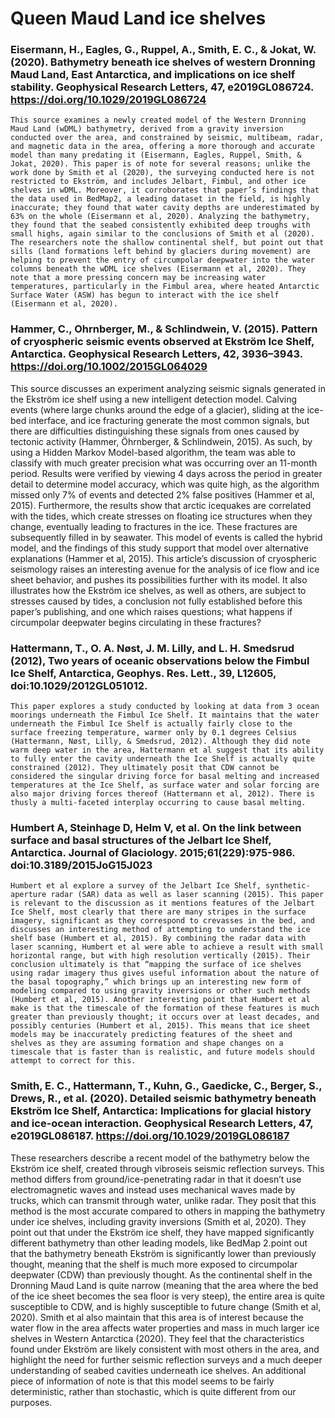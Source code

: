 # Queen Maud Land ice shelves

### Eisermann, H., Eagles, G., Ruppel, A., Smith, E. C., & Jokat, W. (2020). Bathymetry beneath ice shelves of western Dronning Maud Land, East Antarctica, and implications on ice shelf stability. Geophysical Research Letters, 47, e2019GL086724. https://doi.org/10.1029/2019GL086724
	This source examines a newly created model of the Western Dronning Maud Land (wDML) bathymetry, derived from a gravity inversion conducted over the area, and constrained by seismic, multibeam, radar, and magnetic data in the area, offering a more thorough and accurate model than many predating it (Eisermann, Eagles, Ruppel, Smith, & Jokat, 2020). This paper is of note for several reasons; unlike the work done by Smith et al (2020), the surveying conducted here is not restricted to Ekström, and includes Jelbart, Fimbul, and other ice shelves in wDML. Moreover, it corroborates that paper’s findings that the data used in BedMap2, a leading dataset in the field, is highly inaccurate; they found that water cavity depths are underestimated by 63% on the whole (Eisermann et al, 2020). Analyzing the bathymetry, they found that the seabed consistently exhibited deep troughs with small highs, again similar to the conclusions of Smith et al (2020). The researchers note the shallow continental shelf, but point out that sills (land formations left behind by glaciers during movement) are helping to prevent the entry of circumpolar deepwater into the water columns beneath the wDML ice shelves (Eisermann et al, 2020). They note that a more pressing concern may be increasing water temperatures, particularly in the Fimbul area, where heated Antarctic Surface Water (ASW) has begun to interact with the ice shelf (Eisermann et al, 2020).
 
### Hammer, C., Ohrnberger, M., & Schlindwein, V. (2015). Pattern of cryospheric seismic events observed at Ekström Ice Shelf, Antarctica. Geophysical Research Letters, 42, 3936–3943. https://doi.org/10.1002/2015GL064029
This source discusses an experiment analyzing seismic signals generated in the Ekström ice shelf using a new intelligent detection model. Calving events (where large chunks around the edge of a glacier), sliding at the ice-bed interface, and ice fracturing generate the most common signals, but there are difficulties distinguishing these signals from ones caused by tectonic activity (Hammer, Öhrnberger, & Schlindwein, 2015). As such, by using a Hidden Markov Model-based algorithm, the team was able to classify with much greater precision what was occurring over an 11-month period. Results were verified by viewing 4 days across the period in greater detail to determine model accuracy, which was quite high, as the algorithm missed only 7% of events and detected 2% false positives (Hammer et al, 2015). Furthermore, the results show that arctic icequakes are correlated with the tides, which create stresses on floating ice structures when they change, eventually leading to fractures in the ice. These fractures are subsequently filled in by seawater. This model of events is called the hybrid model, and the findings of this study support that model over alternative explanations (Hammer et al, 2015). This article’s discussion of cryospheric seismology raises an interesting avenue for the analysis of ice flow and ice sheet behavior, and pushes its possibilities further with its model. It also illustrates how the Ekström ice shelves, as well as others, are subject to stresses caused by tides, a conclusion not fully established before this paper’s publishing, and one which raises questions; what happens if circumpolar deepwater begins circulating in these fractures?

### Hattermann, T., O. A. Nøst, J. M. Lilly, and L. H. Smedsrud (2012), Two years of oceanic observations below the Fimbul Ice Shelf, Antarctica, Geophys. Res. Lett., 39, L12605, doi:10.1029/2012GL051012.
	This paper explores a study conducted by looking at data from 3 ocean moorings underneath the Fimbul Ice Shelf. It maintains that the water underneath the Fimbul Ice Shelf is actually fairly close to the surface freezing temperature, warmer only by 0.1 degrees Celsius (Hattermann, Nøst, Lilly, & Smedsrud, 2012). Although they did note warm deep water in the area, Hattermann et al suggest that its ability to fully enter the cavity underneath the Ice Shelf is actually quite constrained (2012). They ultimately posit that CDW cannot be considered the singular driving force for basal melting and increased temperatures at the Ice Shelf, as surface water and solar forcing are also major driving forces thereof (Hattermann et al, 2012). There is thusly a multi-faceted interplay occurring to cause basal melting.
 
### Humbert A, Steinhage D, Helm V, et al. On the link between surface and basal structures of the Jelbart Ice Shelf, Antarctica. Journal of Glaciology. 2015;61(229):975-986. doi:10.3189/2015JoG15J023
	Humbert et al explore a survey of the Jelbart Ice Shelf, synthetic-aperture radar (SAR) data as well as laser scanning (2015). This paper is relevant to the discussion as it mentions features of the Jelbart Ice Shelf, most clearly that there are many stripes in the surface imagery, significant as they correspond to crevasses in the bed, and discusses an interesting method of attempting to understand the ice shelf base (Humbert et al, 2015). By combining the radar data with laser scanning, Humbert et al were able to achieve a result with small horizontal range, but with high resolution vertically (2015). Their conclusion ultimately is that “mapping the surface of ice shelves using radar imagery thus gives useful information about the nature of the basal topography,” which brings up an interesting new form of modeling compared to using gravity inversions or other such methods (Humbert et al, 2015). Another interesting point that Humbert et al make is that the timescale of the formation of these features is much greater than previously thought; it occurs over at least decades, and possibly centuries (Humbert et al, 2015). This means that ice sheet models may be inaccurately predicting features of the sheet and shelves as they are assuming formation and shape changes on a timescale that is faster than is realistic, and future models should attempt to correct for this.
 
### Smith, E. C., Hattermann, T., Kuhn, G., Gaedicke, C., Berger, S., Drews, R., et al. (2020). Detailed seismic bathymetry beneath Ekström Ice Shelf, Antarctica: Implications for glacial history and ice-ocean interaction. Geophysical Research Letters, 47, e2019GL086187. https://doi.org/10.1029/2019GL086187
These researchers describe a recent model of the bathymetry below the Ekström ice shelf, created through vibroseis seismic reflection surveys. This method differs from ground/ice-penetrating radar in that it doesn’t use electromagnetic waves and instead uses mechanical waves made by trucks, which can transmit through water, unlike radar. They posit that this method is the most accurate compared to others in mapping the bathymetry under ice shelves, including gravity inversions (Smith et al, 2020). They point out that under the Ekström ice shelf, they have mapped significantly different bathymetry than other leading models, like BedMap 2.point out that the bathymetry beneath Ekström is significantly lower than previously thought, meaning that the shelf is much more exposed to circumpolar deepwater (CDW) than previously thought. As the continental shelf in the Dronning Maud Land is quite narrow (meaning that the area where the bed of the ice sheet becomes the sea floor is very steep), the entire area is quite susceptible to CDW, and is highly susceptible to future change (Smith et al, 2020). Smith et al also maintain that this area is of interest because the water flow in the area affects water properties and mass in much larger ice shelves in Western Antarctica (2020). They feel that the characteristics found under Ekström are likely consistent with most others in the area, and highlight the need for further seismic reflection surveys and a much deeper understanding of seabed cavities underneath ice shelves. An additional piece of information of note is that this model seems to be fairly deterministic, rather than stochastic, which is quite different from our purposes.
